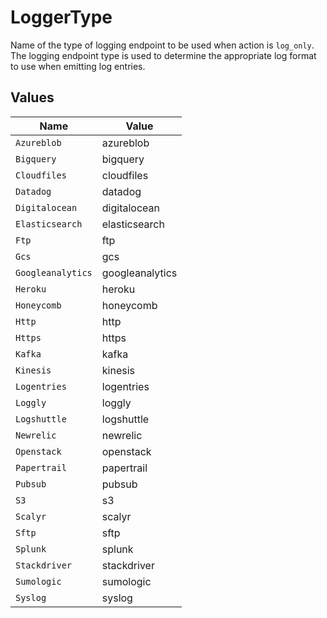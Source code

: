 # LoggerType

Name of the type of logging endpoint to be used when action is `log_only`. The logging endpoint type is used to determine the appropriate log format to use when emitting log entries.


## Values

| Name              | Value             |
| ----------------- | ----------------- |
| `Azureblob`       | azureblob         |
| `Bigquery`        | bigquery          |
| `Cloudfiles`      | cloudfiles        |
| `Datadog`         | datadog           |
| `Digitalocean`    | digitalocean      |
| `Elasticsearch`   | elasticsearch     |
| `Ftp`             | ftp               |
| `Gcs`             | gcs               |
| `Googleanalytics` | googleanalytics   |
| `Heroku`          | heroku            |
| `Honeycomb`       | honeycomb         |
| `Http`            | http              |
| `Https`           | https             |
| `Kafka`           | kafka             |
| `Kinesis`         | kinesis           |
| `Logentries`      | logentries        |
| `Loggly`          | loggly            |
| `Logshuttle`      | logshuttle        |
| `Newrelic`        | newrelic          |
| `Openstack`       | openstack         |
| `Papertrail`      | papertrail        |
| `Pubsub`          | pubsub            |
| `S3`              | s3                |
| `Scalyr`          | scalyr            |
| `Sftp`            | sftp              |
| `Splunk`          | splunk            |
| `Stackdriver`     | stackdriver       |
| `Sumologic`       | sumologic         |
| `Syslog`          | syslog            |